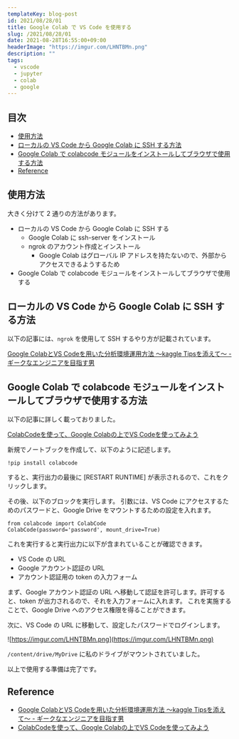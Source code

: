 ```yaml
---
templateKey: blog-post
id: 2021/08/28/01
title: Google Colab で VS Code を使用する
slug: /2021/08/28/01
date: 2021-08-28T16:55:00+09:00
headerImage: "https://imgur.com/LHNTBMn.png"
description: ""
tags:
  - vscode
  - jupyter
  - colab
  - google
---
```


## 目次
<!-- START doctoc generated TOC please keep comment here to allow auto update -->
<!-- DON'T EDIT THIS SECTION, INSTEAD RE-RUN doctoc TO UPDATE -->


- [使用方法](#%E4%BD%BF%E7%94%A8%E6%96%B9%E6%B3%95)
- [ローカルの VS Code から Google Colab に SSH する方法](#%E3%83%AD%E3%83%BC%E3%82%AB%E3%83%AB%E3%81%AE-vs-code-%E3%81%8B%E3%82%89-google-colab-%E3%81%AB-ssh-%E3%81%99%E3%82%8B%E6%96%B9%E6%B3%95)
- [Google Colab で colabcode モジュールをインストールしてブラウザで使用する方法](#google-colab-%E3%81%A7-colabcode-%E3%83%A2%E3%82%B8%E3%83%A5%E3%83%BC%E3%83%AB%E3%82%92%E3%82%A4%E3%83%B3%E3%82%B9%E3%83%88%E3%83%BC%E3%83%AB%E3%81%97%E3%81%A6%E3%83%96%E3%83%A9%E3%82%A6%E3%82%B6%E3%81%A7%E4%BD%BF%E7%94%A8%E3%81%99%E3%82%8B%E6%96%B9%E6%B3%95)
- [Reference](#reference)

<!-- END doctoc generated TOC please keep comment here to allow auto update -->

## 使用方法

大きく分けて 2 通りの方法があります。

- ローカルの VS Code から Google Colab に SSH する
  - Google Colab に ssh-server をインストール
  - ngrok のアカウント作成とインストール
    - Google Colab はグローバル IP アドレスを持たないので、外部からアクセスできるようするため
- Google Colab で colabcode モジュールをインストールしてブラウザで使用する

## ローカルの VS Code から Google Colab に SSH する方法

以下の記事には、`ngrok` を使用して SSH するやり方が記載されています。

[Google ColabとVS Codeを用いた分析環境運用方法 〜kaggle Tipsを添えて〜 - ギークなエンジニアを目指す男](https://www.takapy.work/entry/2021/08/17/185047?utm_source=pocket_mylist)

## Google Colab で colabcode モジュールをインストールしてブラウザで使用する方法

以下の記事に詳しく載っておりました。

[ColabCodeを使って、Google Colabの上でVS Codeを使ってみよう](https://atmarkit.itmedia.co.jp/ait/articles/2108/27/news038.html)

新規でノートブックを作成して、以下のように記述します。

```notebook
!pip install colabcode
```

すると、実行出力の最後に [RESTART RUNTIME] が表示されるので、これをクリックします。

その後、以下のブロックを実行します。
引数には、VS Code にアクセスするためのパスワードと、Google Drive をマウントするための設定を入れます。

```notebook
from colabcode import ColabCode
ColabCode(password='password', mount_drive=True)
```

これを実行すると実行出力に以下が含まれていることが確認できます。

- VS Code の URL
- Google アカウント認証の URL
- アカウント認証用の token の入力フォーム

まず、Google アカウント認証の URL へ移動して認証を許可します。許可すると、token が出力されるので、それを入力フォームに入れます。
これを実施することで、Google Drive へのアクセス権限を得ることができます。

次に、VS Code の URL に移動して、設定したパスワードでログインします。

![https://imgur.com/LHNTBMn.png](https://imgur.com/LHNTBMn.png)

`/content/drive/MyDrive` に私のドライブがマウントされていました。

以上で使用する準備は完了です。

## Reference

- [Google ColabとVS Codeを用いた分析環境運用方法 〜kaggle Tipsを添えて〜 - ギークなエンジニアを目指す男](https://www.takapy.work/entry/2021/08/17/185047?utm_source=pocket_mylist)
- [ColabCodeを使って、Google Colabの上でVS Codeを使ってみよう](https://atmarkit.itmedia.co.jp/ait/articles/2108/27/news038.html)
